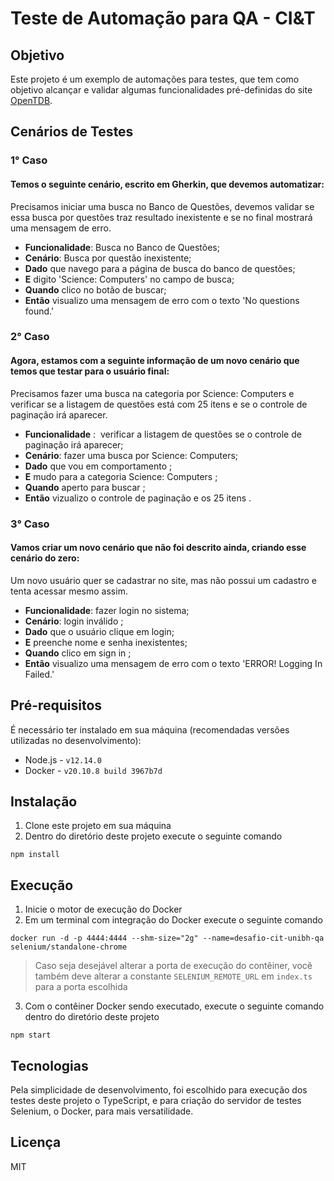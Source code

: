 # Teste de Automação para QA - CI&T

## Objetivo

Este projeto é um exemplo de automações para testes, que tem como objetivo alcançar e validar algumas funcionalidades pré-definidas do site [OpenTDB](https://opentdb.com/).

## Cenários de Testes

### 1° Caso 

#### Temos o seguinte cenário, escrito em Gherkin, que devemos automatizar: 

Precisamos iniciar uma busca no Banco de Questões, devemos validar se essa busca por questões traz resultado inexistente e se no final mostrará uma mensagem de erro.

- **Funcionalidade**: Busca no Banco de Questões;
- **Cenário**: Busca por questão inexistente;
- **Dado** que navego para a página de busca do banco de questões;
- **E** digito 'Science: Computers' no campo de busca;
- **Quando** clico no botão de buscar;
- **Então** visualizo uma mensagem de erro com o texto 'No questions found.'

### 2° Caso

#### Agora, estamos com a seguinte informação de um novo cenário que temos que testar para o usuário final:

Precisamos fazer uma busca na categoria por Science: Computers e verificar se a listagem de questões está com 25 itens e se o controle de paginação irá aparecer.

- **Funcionalidade** :  verificar a listagem de questões se o controle de paginação irá aparecer;
- **Cenário**: fazer uma busca por Science: Computers;
- **Dado** que vou em comportamento     ;                                 
- **E** mudo para a categoria Science: Computers ;
- **Quando** aperto para buscar ;
- **Então** vizualizo o controle de paginação e os 25 itens .

### 3° Caso 

#### Vamos criar um novo cenário que não foi descrito ainda, criando esse cenário do zero:

Um novo usuário quer se cadastrar no site, mas não possui um cadastro e tenta acessar mesmo assim.

- **Funcionalidade**: fazer login no sistema;
- **Cenário**: login inválido ;
- **Dado** que o usuário clique em login;
- **E** preenche nome e senha inexistentes;
- **Quando** clico em sign in ;
- **Então** visualizo uma mensagem de erro com o texto 'ERROR! Logging In Failed.'

## Pré-requisitos

É necessário ter instalado em sua máquina (recomendadas versões utilizadas no desenvolvimento): 
- Node.js - `v12.14.0`
- Docker - `v20.10.8 build 3967b7d`

## Instalação

1. Clone este projeto em sua máquina
2. Dentro do diretório deste projeto execute o seguinte comando
```
npm install
```

## Execução

1. Inicie o motor de execução do Docker
2. Em um terminal com integração do Docker execute o seguinte comando
```
docker run -d -p 4444:4444 --shm-size="2g" --name=desafio-cit-unibh-qa selenium/standalone-chrome
```
> Caso seja desejável alterar a porta de execução do contêiner, você também deve alterar a constante `SELENIUM_REMOTE_URL` em `index.ts` para a porta escolhida
3. Com o contêiner Docker sendo executado, execute o seguinte comando dentro do diretório deste projeto
```
npm start
```

## Tecnologias

Pela simplicidade de desenvolvimento, foi escolhido para execução dos testes deste projeto o TypeScript, e para criação do servidor de testes Selenium, o Docker, para mais versatilidade.




## Licença

MIT
